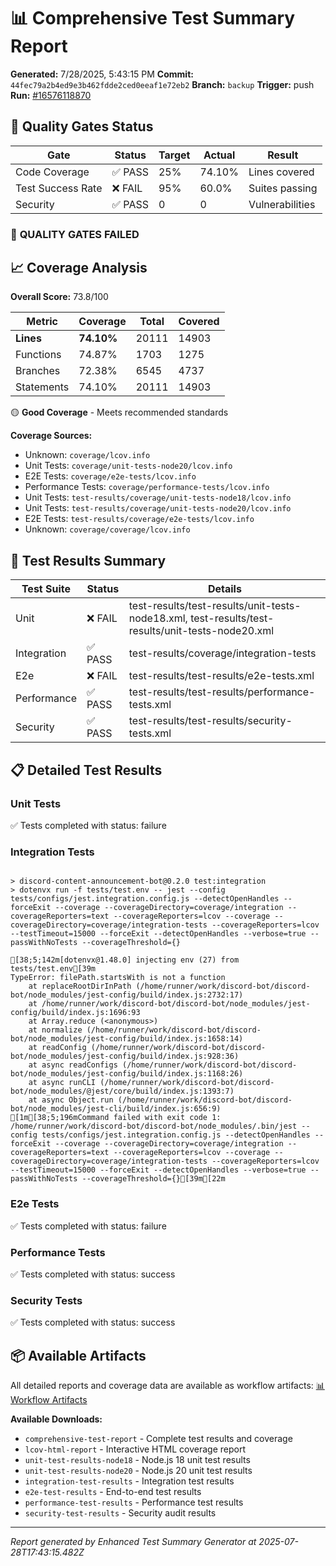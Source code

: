 # 📊 Comprehensive Test Summary Report

**Generated:** 7/28/2025, 5:43:15 PM
**Commit:** `44fec79a2b4ed9e3b462fdde2ced0eeaf1e72eb2`
**Branch:** `backup`
**Trigger:** push
**Run:** [#16576118870](https://github.com/KUSH42/discord-bot/actions/runs/16576118870)

## 🎯 Quality Gates Status

| Gate | Status | Target | Actual | Result |
|------|--------|--------|--------|---------|
| Code Coverage | ✅ PASS | 25% | 74.10% | Lines covered |
| Test Success Rate | ❌ FAIL | 95% | 60.0% | Suites passing |
| Security | ✅ PASS | 0 | 0 | Vulnerabilities |

### 🔴 **QUALITY GATES FAILED**

## 📈 Coverage Analysis

**Overall Score:** 73.8/100

| Metric | Coverage | Total | Covered |
|--------|----------|-------|---------|
| **Lines** | **74.10%** | 20111 | 14903 |
| Functions | 74.87% | 1703 | 1275 |
| Branches | 72.38% | 6545 | 4737 |
| Statements | 74.10% | 20111 | 14903 |

🟡 **Good Coverage** - Meets recommended standards

**Coverage Sources:**
- Unknown: `coverage/lcov.info`
- Unit Tests: `coverage/unit-tests-node20/lcov.info`
- E2E Tests: `coverage/e2e-tests/lcov.info`
- Performance Tests: `coverage/performance-tests/lcov.info`
- Unit Tests: `test-results/coverage/unit-tests-node18/lcov.info`
- Unit Tests: `test-results/coverage/unit-tests-node20/lcov.info`
- E2E Tests: `test-results/coverage/e2e-tests/lcov.info`
- Unknown: `coverage/coverage/lcov.info`

## 🧪 Test Results Summary

| Test Suite | Status | Details |
|------------|--------|---------|
| Unit | ❌ FAIL | test-results/test-results/unit-tests-node18.xml, test-results/test-results/unit-tests-node20.xml |
| Integration | ✅ PASS | test-results/coverage/integration-tests |
| E2e | ❌ FAIL | test-results/test-results/e2e-tests.xml |
| Performance | ✅ PASS | test-results/test-results/performance-tests.xml |
| Security | ✅ PASS | test-results/test-results/security-tests.xml |

## 📋 Detailed Test Results

### Unit Tests

✅ Tests completed with status: failure

### Integration Tests

```

> discord-content-announcement-bot@0.2.0 test:integration
> dotenvx run -f tests/test.env -- jest --config tests/configs/jest.integration.config.js --detectOpenHandles --forceExit --coverage --coverageDirectory=coverage/integration --coverageReporters=text --coverageReporters=lcov --coverage --coverageDirectory=coverage/integration-tests --coverageReporters=lcov --testTimeout=15000 --forceExit --detectOpenHandles --verbose=true --passWithNoTests --coverageThreshold={}

[38;5;142m[dotenvx@1.48.0] injecting env (27) from tests/test.env[39m
TypeError: filePath.startsWith is not a function
    at replaceRootDirInPath (/home/runner/work/discord-bot/discord-bot/node_modules/jest-config/build/index.js:2732:17)
    at /home/runner/work/discord-bot/discord-bot/node_modules/jest-config/build/index.js:1696:93
    at Array.reduce (<anonymous>)
    at normalize (/home/runner/work/discord-bot/discord-bot/node_modules/jest-config/build/index.js:1658:14)
    at readConfig (/home/runner/work/discord-bot/discord-bot/node_modules/jest-config/build/index.js:928:36)
    at async readConfigs (/home/runner/work/discord-bot/discord-bot/node_modules/jest-config/build/index.js:1168:26)
    at async runCLI (/home/runner/work/discord-bot/discord-bot/node_modules/@jest/core/build/index.js:1393:7)
    at async Object.run (/home/runner/work/discord-bot/discord-bot/node_modules/jest-cli/build/index.js:656:9)
[1m[38;5;196mCommand failed with exit code 1: /home/runner/work/discord-bot/discord-bot/node_modules/.bin/jest --config tests/configs/jest.integration.config.js --detectOpenHandles --forceExit --coverage --coverageDirectory=coverage/integration --coverageReporters=text --coverageReporters=lcov --coverage --coverageDirectory=coverage/integration-tests --coverageReporters=lcov --testTimeout=15000 --forceExit --detectOpenHandles --verbose=true --passWithNoTests --coverageThreshold={}[39m[22m

```

### E2e Tests

✅ Tests completed with status: failure

### Performance Tests

✅ Tests completed with status: success

### Security Tests

✅ Tests completed with status: success

## 📦 Available Artifacts

All detailed reports and coverage data are available as workflow artifacts:
[📊 Workflow Artifacts](https://github.com/KUSH42/discord-bot/actions/runs/16576118870)

**Available Downloads:**
- `comprehensive-test-report` - Complete test results and coverage
- `lcov-html-report` - Interactive HTML coverage report
- `unit-test-results-node18` - Node.js 18 unit test results
- `unit-test-results-node20` - Node.js 20 unit test results
- `integration-test-results` - Integration test results
- `e2e-test-results` - End-to-end test results
- `performance-test-results` - Performance test results
- `security-test-results` - Security audit results

---

*Report generated by Enhanced Test Summary Generator at 2025-07-28T17:43:15.482Z*
